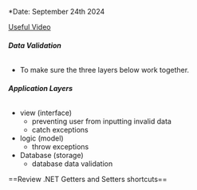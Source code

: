 *Date: September 24th 2024

[Useful Video](https://mycanvas.mohawkcollege.ca/courses/107650/pages/w04-exercise?module_item_id=5684097)
###### **Data Validation**
- To make sure the three layers below work together. 

###### **Application Layers**
- view (interface)  
	- preventing user from inputting invalid data
	- catch exceptions
- logic (model) 
	- throw exceptions
- Database (storage)
	- database data validation

==Review .NET Getters and Setters shortcuts==

